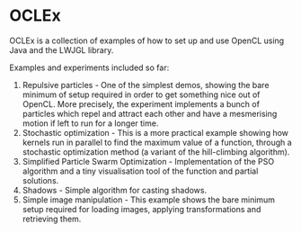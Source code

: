 OCLEx
=====

OCLEx is a collection of examples of how to set up and use OpenCL using Java and the LWJGL library.


Examples and experiments included so far:

1. Repulsive particles - One of the simplest demos, showing the bare minimum of setup required in order to get something nice out of OpenCL. More precisely, the experiment implements a bunch of particles which repel and attract each other and have a mesmerising motion if left to run for a longer time.
2. Stochastic optimization - This is a more practical example showing how kernels run in parallel to find the maximum value of a function, through a stochastic optimization method (a variant of the hill-climbing algorithm).
3. Simplified Particle Swarm Optimization  - Implementation of the PSO algorithm and a tiny visualisation tool of the function and partial solutions.
4. Shadows - Simple algorithm for casting shadows.
5. Simple image manipulation - This example shows the bare minimum setup required for loading images, applying transformations and retrieving them.